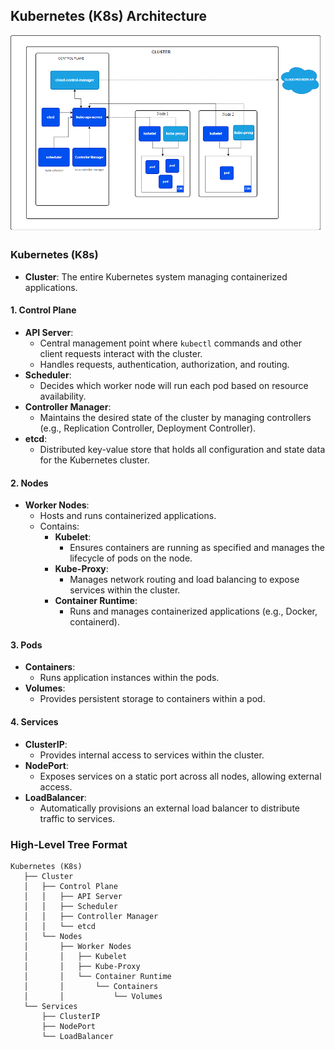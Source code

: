 ## Kubernetes (K8s) Architecture

![alt text](images/image-1.png)


### Kubernetes (K8s)
- **Cluster**: The entire Kubernetes system managing containerized applications.

#### 1. **Control Plane**
   - **API Server**: 
     - Central management point where `kubectl` commands and other client requests interact with the cluster.
     - Handles requests, authentication, authorization, and routing.
   - **Scheduler**: 
     - Decides which worker node will run each pod based on resource availability.
   - **Controller Manager**: 
     - Maintains the desired state of the cluster by managing controllers (e.g., Replication Controller, Deployment Controller).
   - **etcd**: 
     - Distributed key-value store that holds all configuration and state data for the Kubernetes cluster.

#### 2. **Nodes**
   - **Worker Nodes**: 
     - Hosts and runs containerized applications.
     - Contains:
       - **Kubelet**: 
         - Ensures containers are running as specified and manages the lifecycle of pods on the node.
       - **Kube-Proxy**: 
         - Manages network routing and load balancing to expose services within the cluster.
       - **Container Runtime**: 
         - Runs and manages containerized applications (e.g., Docker, containerd).

#### 3. **Pods**
   - **Containers**: 
     - Runs application instances within the pods.
   - **Volumes**: 
     - Provides persistent storage to containers within a pod.

#### 4. **Services**
   - **ClusterIP**: 
     - Provides internal access to services within the cluster.
   - **NodePort**: 
     - Exposes services on a static port across all nodes, allowing external access.
   - **LoadBalancer**: 
     - Automatically provisions an external load balancer to distribute traffic to services.

### High-Level Tree Format

```plaintext
Kubernetes (K8s)
   ├── Cluster
   │   ├── Control Plane
   │   │   ├── API Server
   │   │   ├── Scheduler
   │   │   ├── Controller Manager
   │   │   └── etcd
   │   └── Nodes
   │       ├── Worker Nodes
   │       │   ├── Kubelet
   │       │   ├── Kube-Proxy
   │       │   └── Container Runtime
   │       │       └── Containers
   │       │           └── Volumes
   └── Services
       ├── ClusterIP
       ├── NodePort
       └── LoadBalancer
